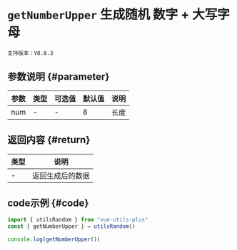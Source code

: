# `getNumberUpper` 生成随机 数字 + 大写字母

`支持版本：V0.0.3`


## 参数说明 {#parameter}

| 参数  | 类型  | 可选值 | 默认值 | 说明  |
|-----|-----|-----|-----|-----|
| num | -   | -   | 8   | 长度  |


## 返回内容 {#return}

| 类型  | 说明       |
|-----|----------|
| -   | 返回生成后的数据 |


## code示例 {#code}

```javascript
import { utilsRandom } from "vue-utils-plus"
const { getNumberUpper } = utilsRandom()

console.log(getNumberUpper())
```

